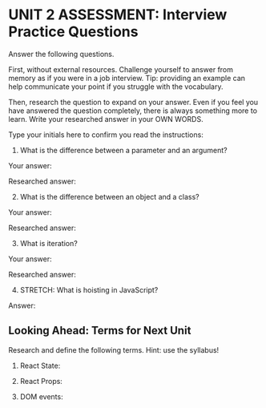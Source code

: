 # UNIT 2 ASSESSMENT: Interview Practice Questions

Answer the following questions.

First, without external resources. Challenge yourself to answer from memory as if you were in a job interview. Tip: providing an example can help communicate your point if you struggle with the vocabulary.

Then, research the question to expand on your answer. Even if you feel you have answered the question completely, there is always something more to learn. Write your researched answer in your OWN WORDS.

Type your initials here to confirm you read the instructions:

1. What is the difference between a parameter and an argument?

Your answer:

Researched answer:

2. What is the difference between an object and a class?

Your answer:

Researched answer:

3. What is iteration?

Your answer:

Researched answer:

4. STRETCH: What is hoisting in JavaScript?

Answer:

## Looking Ahead: Terms for Next Unit

Research and define the following terms. Hint: use the syllabus!

1. React State:

2. React Props:

3. DOM events:
